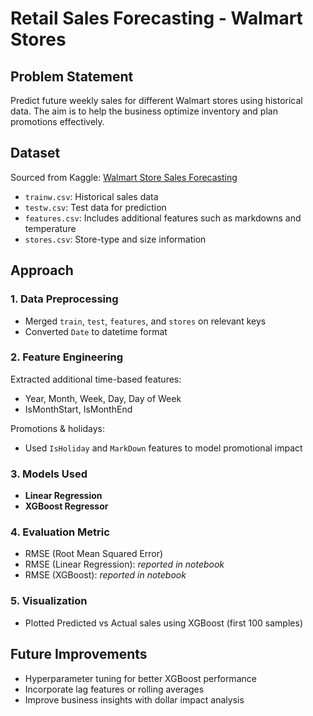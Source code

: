# Retail Sales Forecasting - Walmart Stores

## Problem Statement
Predict future weekly sales for different Walmart stores using historical data. The aim is to help the business optimize inventory and plan promotions effectively.

## Dataset
Sourced from Kaggle: [Walmart Store Sales Forecasting](https://www.kaggle.com/competitions/walmart-recruiting-store-sales-forecasting)

- `trainw.csv`: Historical sales data  
- `testw.csv`: Test data for prediction  
- `features.csv`: Includes additional features such as markdowns and temperature  
- `stores.csv`: Store-type and size information  

## Approach

### 1. Data Preprocessing
- Merged `train`, `test`, `features`, and `stores` on relevant keys
- Converted `Date` to datetime format

### 2. Feature Engineering
Extracted additional time-based features:
- Year, Month, Week, Day, Day of Week
- IsMonthStart, IsMonthEnd

Promotions & holidays:
- Used `IsHoliday` and `MarkDown` features to model promotional impact

### 3. Models Used
- **Linear Regression**
- **XGBoost Regressor**

### 4. Evaluation Metric
- RMSE (Root Mean Squared Error)
- RMSE (Linear Regression): _reported in notebook_
- RMSE (XGBoost): _reported in notebook_

### 5. Visualization
- Plotted Predicted vs Actual sales using XGBoost (first 100 samples)

## Future Improvements
- Hyperparameter tuning for better XGBoost performance
- Incorporate lag features or rolling averages
- Improve business insights with dollar impact analysis






